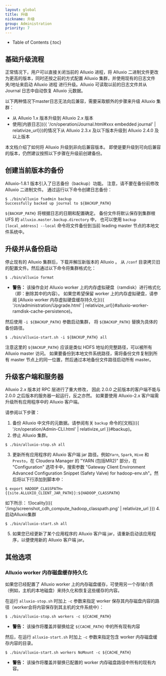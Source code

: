 ```yaml
---
layout: global
title: 升级
nickname: 升级
group: Administration
priority: 7
---
```


* Table of Contents
{:toc}

## 基础升级流程

正常情况下，用户可以直接关闭当前的 Alluxio 进程，将 Alluxio 二进制文件更改为更高的版本，同时还按之前的方式配置 Alluxio 集群，并使用现有的日志文件夹/地址来启动 Alluxio 进程
进行升级。Alluxio 可读取以前的日志文件并从 Journal 日志中自动恢复 Alluxio 元数据。

以下两种情况下master日志无法向后兼容，需要采取额外的步骤来升级 Alluxio 集群：

- 从 Alluxio 1.x 版本升级到 Alluxio 2.x 版本
- 使用[内嵌日志]({{ '/cn/operation/Journal.html#xxx embedded journal' | relativize_url}})的情况下从 Alluxio 2.3.x 及以下版本升级到 Alluxio 2.4.0 及以上版本

本文档介绍了如何将 Alluxio 升级到非向后兼容版本。 即使是要升级到可向后兼容的版本，仍然建议按照以下步骤在升级前创建备份。

## 创建当前版本的备份

Alluxio-1.8.1 版本引入了日志备份（backup）功能。
注意，请不要在备份前修改 Alluxio 二进制文件。
通过运行以下命令创建日志备份：

```console
$ ./bin/alluxio fsadmin backup
Successfully backed up journal to ${BACKUP_PATH}
```

`${BACKUP_PATH}` 将根据日志的日期和配置确定。
备份文件将默认保存到集群根 UFS 的 `alluxio.master.backup.directory` 中，
也可以使用 `backup [local_address] --local` 命令将文件备份到当前 leading master 节点的本地文件系统中。

## 升级并从备份启动

停止现有的 Alluxio 集群后，下载并解压新版本的 Alluxio 。
从 `/conf` 目录拷贝旧的配置文件。然后通过以下命令将集群格式化：

```console
$ ./bin/alluxio format
```
- **警告：** 该操作会对 Alluxio worker 上的内存虚拟硬盘（ramdisk）进行格式化（即：删除其中的内容）。
如果您希望保留 worker 上的内存虚拟硬盘，请参阅
 [Alluxio worker 内存虚拟硬盘缓存持久化]({{ '/cn/administration/Upgrade.html' | relativize_url}}#alluxio-worker-ramdisk-cache-persistence)。

然后使用 `-i ${BACKUP_PATH}` 参数启动集群，
将 `${BACKUP_PATH}` 替换为具体的备份路径。

```console
$ ./bin/alluxio-start.sh -i ${BACKUP_PATH} all
```

注意这里的 `${BACKUP_PATH}` 应该是类似 HDFS 地址的完整路径，可以被所有 Alluxio master 访问。
如果要备份到本地文件系统路径，需将备份文件复制到所有 master 节点上的同一位置，然后通过本地备份文件路径启动所有 master。

## 升级客户端和服务器

Alluxio 2.x 版本对 RPC 层进行了重大修改，
因此 2.0.0 之前版本的客户端不能与 2.0.0 之后版本的服务器一起运行，反之亦然。
如果要使用 Alluxio-2.x 客户端需升级所有应用程序中的 Alluxio 客户端。

请参阅以下步骤：
1. 备份 Alluxio 中文件的元数据。请参阅有关 `backup` 命令的[文档]({{ '/cn/operation/Admin-CLI.html' | relativize_url }}#backup)。
2. 停止 Alluxio 集群。
```console
$ ./bin/alluxio-stop.sh all
```
3. 更新所有应用程序的 Alluxio 客户端 jar 路径。例如`Yarn`, `Spark`, `Hive` 和 `Presto`，在 Cloudera Manager 的 "YARN (包括MR2)" 部分，在 "Configuration" 选项卡中，搜索参数 "Gateway Client Environment Advanced Configuration Snippet (Safety Valve) for hadoop-env.sh"。然后将以下行添加到脚本中：
```console
$ export HADOOP_CLASSPATH={{site.ALLUXIO_CLIENT_JAR_PATH}}:${HADOOP_CLASSPATH}
```
如下所示：
   ![locality]({{ '/img/screenshot_cdh_compute_hadoop_classpath.png' | relativize_url }})
4. 启动Alluxio集群
```console
$ ./bin/alluxio-start.sh all
```
5. 如果您已经更新了某个应用程序的 Alluxio 客户端 jar，请重新启动该应用程序，以便使用新的 Alluxio 客户端 jar。

## 其他选项

### Alluxio worker 内存磁盘缓存持久化

如果您已经配置了 Alluxio worker 上的内存磁盘缓存，可使用另一个存储介质（例如，主机的本地磁盘）来持久化和恢复这些缓存的内容。

在运行 `alluxio-stop.sh` 时加上 `-c` 参数来指定 worker 保存其内存磁盘内容的路径（worker会将内容保存到其主机的文件系统中）：
```
$ ./bin/alluxio-stop.sh workers -c ${CACHE_PATH}
```
- **警告：** 该操作将覆盖并替换给定 `${CACHE_PATH}` 中的所有现有内容

然后，在运行 `alluxio-start.sh` 时加上 `-c` 参数来指定包含 worker 内存磁盘缓存内容的目录。
```
$ ./bin/alluxio-start.sh workers NoMount -c ${CACHE_PATH}
```
- **警告：** 该操作将覆盖并替换已配置的 worker 内存磁盘路径中所有的现有内容。

